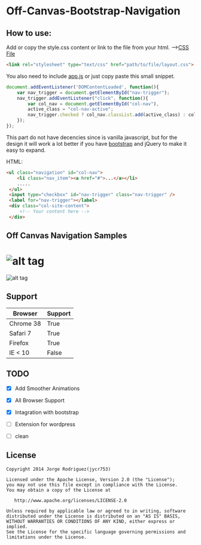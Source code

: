 Off-Canvas-Bootstrap-Navigation
================
How to use:
------------
Add or copy the style.css content or link to the file from your html.
-->[CSS File](https://github.com/jycr753/Off-Canvas-Bootstrap-Navigation/blob/master/layout.css)

```html
<link rel="stylesheet" type="text/css" href="path/to/file/layout.css">
```

You also need to include [app.js](https://github.com/jycr753/Off-Canvas-Bootstrap-Navigation/blob/master/js/app.js) or just copy paste this small snippet.

```javascript
document.addEventListener('DOMContentLoaded', function(){
	var nav_trigger = document.getElementById("nav-trigger");
	nav_trigger.addEventListener("click", function(){
		var col_nav = document.getElementById("col-nav"),
		active_class = "col-nav-active";
		nav_trigger.checked ? col_nav.classList.add(active_class) : col_nav.classList.remove(active_class);
	});
});
```
This part do not have decencies since is vanilla javascript, but for the design it will work a lot better if you have [bootstrap](http://getbootstrap.com/) and jQuery to make it easy to expand.

HTML:

```html
<ul class="navigation" id="col-nav">
	<li class="nav_item"><a href="#">...</a></li>
	.....
 </ul>
 <input type="checkbox" id="nav-trigger" class="nav-trigger" />
 <label for="nav-trigger"></label>	
 <div class="col-site-content">
	 <!-- Your content here -->
 </div>
```

Off Canvas Navigation Samples
------------

![alt tag](https://github.com/jycr753/Sliding-Menu-CSS/blob/master/assets/white_close.png)
================
![alt tag](https://github.com/jycr753/Sliding-Menu-CSS/blob/master/assets/white_open.png)


Support
------------

Browser  | Support
------------- | -------------
|Chrome 38  | True |
|Safari 7  | True |
|Firefox  | True |
|IE < 10  | False |


TODO
------------

- [x] Add Smoother Animations
- [x] All Browser Support
- [x] Intagration with bootstrap
- [ ] Extension for wordpress
- [ ] clean


License
-------

	Copyright 2014 Jorge Rodriguez(jycr753)

	Licensed under the Apache License, Version 2.0 (the "License");
	you may not use this file except in compliance with the License.
	You may obtain a copy of the License at

	   http://www.apache.org/licenses/LICENSE-2.0

	Unless required by applicable law or agreed to in writing, software
	distributed under the License is distributed on an "AS IS" BASIS,
	WITHOUT WARRANTIES OR CONDITIONS OF ANY KIND, either express or implied.
	See the License for the specific language governing permissions and
	limitations under the License.
